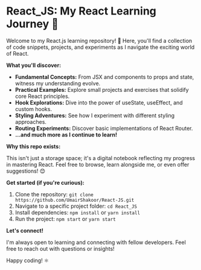 # React_JS: My React Learning Journey 🚀

Welcome to my React.js learning repository! 🎉 Here, you'll find a collection of code snippets, projects, and experiments as I navigate the exciting world of React.

**What you'll discover:**

* **Fundamental Concepts:** From JSX and components to props and state, witness my understanding evolve.
* **Practical Examples:** Explore small projects and exercises that solidify core React principles.
* **Hook Explorations:** Dive into the power of useState, useEffect, and custom hooks.
* **Styling Adventures:** See how I experiment with different styling approaches.
* **Routing Experiments:** Discover basic implementations of React Router.
* **...and much more as I continue to learn!**

**Why this repo exists:**

This isn't just a storage space; it's a digital notebook reflecting my progress in mastering React. Feel free to browse, learn alongside me, or even offer suggestions! 😊

**Get started (if you're curious):**

1.  Clone the repository: `git clone https://github.com/UmairShakoor/React-JS.git`
2.  Navigate to a specific project folder: `cd React_JS`
3.  Install dependencies: `npm install` or `yarn install`
4.  Run the project: `npm start` or `yarn start`

**Let's connect!**

I'm always open to learning and connecting with fellow developers. Feel free to reach out with questions or insights!

Happy coding! ⚛️